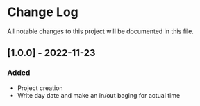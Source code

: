 
# Change Log
All notable changes to this project will be documented in this file.
 
## [1.0.0] - 2022-11-23
 
### Added
   
- Project creation
- Write day date and make an in/out baging for actual time
